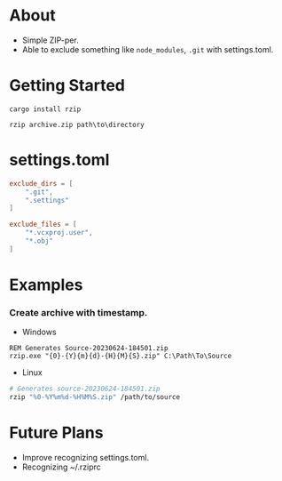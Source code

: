 # About
 
* Simple ZIP-per.
* Able to exclude something like `node_modules`, `.git` with settings.toml.
# Getting Started

```CMD
cargo install rzip

rzip archive.zip path\to\directory
```

# settings.toml

```toml
exclude_dirs = [
	".git",
	".settings"
]

exclude_files = [
	"*.vcxproj.user",
	"*.obj"
]
```

# Examples

### Create archive with timestamp.

* Windows

```CMD
REM Generates Source-20230624-184501.zip
rzip.exe "{0}-{Y}{m}{d}-{H}{M}{S}.zip" C:\Path\To\Source
```

* Linux

```sh
# Generates source-20230624-184501.zip
rzip "%0-%Y%m%d-%H%M%S.zip" /path/to/source
```

# Future Plans

* Improve recognizing settings.toml.
* Recognizing ~/.rziprc

